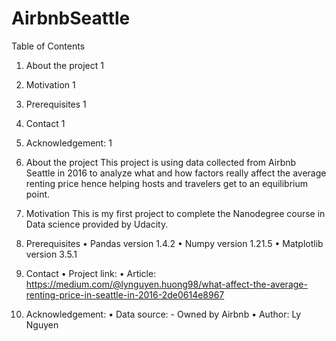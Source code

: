 # AirbnbSeattle

Table of Contents
1.	About the project	1
2.	Motivation	1
3.	Prerequisites	1
4.	Contact	1
5.	Acknowledgement:	1


1.	About the project 
This project is using data collected from Airbnb Seattle in 2016 to analyze what and how factors really affect the average renting price hence helping hosts and travelers get to an equilibrium point.

2.	Motivation
This is my first project to complete the Nanodegree course in Data science provided by Udacity.

3.	Prerequisites
•	Pandas version 1.4.2
•	Numpy version 1.21.5
•	Matplotlib version 3.5.1

4.	Contact
•	Project link:
•	Article: https://medium.com/@lynguyen.huong98/what-affect-the-average-renting-price-in-seattle-in-2016-2de0614e8967

5.	Acknowledgement:
•	Data source: - Owned by Airbnb
•	Author: Ly Nguyen

